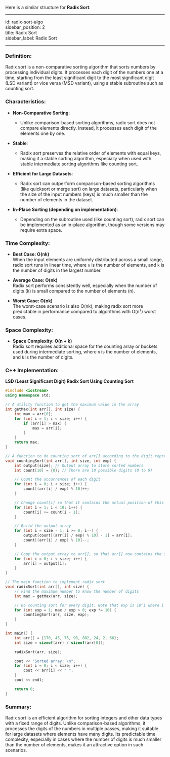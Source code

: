 Here is a similar structure for **Radix Sort**:

---

id: radix-sort-algo  
sidebar_position: 2  
title: Radix Sort  
sidebar_label: Radix Sort  

---

### Definition:

Radix sort is a non-comparative sorting algorithm that sorts numbers by processing individual digits. It processes each digit of the numbers one at a time, starting from the least significant digit to the most significant digit (LSD variant) or vice versa (MSD variant), using a stable subroutine such as counting sort.

### Characteristics:

- **Non-Comparative Sorting**:
  - Unlike comparison-based sorting algorithms, radix sort does not compare elements directly. Instead, it processes each digit of the elements one by one.

- **Stable**:
  - Radix sort preserves the relative order of elements with equal keys, making it a stable sorting algorithm, especially when used with stable intermediate sorting algorithms like counting sort.

- **Efficient for Large Datasets**:
  - Radix sort can outperform comparison-based sorting algorithms (like quicksort or merge sort) on large datasets, particularly when the size of the input numbers (keys) is much smaller than the number of elements in the dataset.

- **In-Place Sorting (depending on implementation)**:
  - Depending on the subroutine used (like counting sort), radix sort can be implemented as an in-place algorithm, though some versions may require extra space.

### Time Complexity:

- **Best Case: O(nk)**  
  When the input elements are uniformly distributed across a small range, radix sort runs in linear time, where `n` is the number of elements, and `k` is the number of digits in the largest number.

- **Average Case: O(nk)**  
  Radix sort performs consistently well, especially when the number of digits (k) is small compared to the number of elements (n).

- **Worst Case: O(nk)**  
  The worst-case scenario is also O(nk), making radix sort more predictable in performance compared to algorithms with O(n²) worst cases.

### Space Complexity:

- **Space Complexity: O(n + k)**  
  Radix sort requires additional space for the counting array or buckets used during intermediate sorting, where `n` is the number of elements, and `k` is the number of digits.

### C++ Implementation:

**LSD (Least Significant Digit) Radix Sort Using Counting Sort**

```cpp
#include <iostream>
using namespace std;

// A utility function to get the maximum value in the array
int getMax(int arr[], int size) {
    int max = arr[0];
    for (int i = 1; i < size; i++) {
        if (arr[i] > max) {
            max = arr[i];
        }
    }
    return max;
}

// A function to do counting sort of arr[] according to the digit represented by exp
void countingSort(int arr[], int size, int exp) {
    int output[size]; // Output array to store sorted numbers
    int count[10] = {0}; // There are 10 possible digits (0 to 9)

    // Count the occurrences of each digit
    for (int i = 0; i < size; i++) {
        count[(arr[i] / exp) % 10]++;
    }

    // Change count[i] so that it contains the actual position of this digit in output[]
    for (int i = 1; i < 10; i++) {
        count[i] += count[i - 1];
    }

    // Build the output array
    for (int i = size - 1; i >= 0; i--) {
        output[count[(arr[i] / exp) % 10] - 1] = arr[i];
        count[(arr[i] / exp) % 10]--;
    }

    // Copy the output array to arr[], so that arr[] now contains the sorted numbers
    for (int i = 0; i < size; i++) {
        arr[i] = output[i];
    }
}

// The main function to implement radix sort
void radixSort(int arr[], int size) {
    // Find the maximum number to know the number of digits
    int max = getMax(arr, size);

    // Do counting sort for every digit. Note that exp is 10^i where i is the current digit position
    for (int exp = 1; max / exp > 0; exp *= 10) {
        countingSort(arr, size, exp);
    }
}

int main() {
    int arr[] = {170, 45, 75, 90, 802, 24, 2, 66};
    int size = sizeof(arr) / sizeof(arr[0]);

    radixSort(arr, size);

    cout << "Sorted array: \n";
    for (int i = 0; i < size; i++) {
        cout << arr[i] << " ";
    }
    cout << endl;

    return 0;
}
```

### Summary:

Radix sort is an efficient algorithm for sorting integers and other data types with a fixed range of digits. Unlike comparison-based algorithms, it processes the digits of the numbers in multiple passes, making it suitable for large datasets where elements have many digits. Its predictable time complexity, especially in cases where the number of digits is much smaller than the number of elements, makes it an attractive option in such scenarios.
